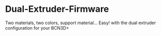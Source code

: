 Dual-Extruder-Firmware
======================

Two materials, two colors, support material... Easy! with the dual extruder configuration for your BCN3D+
